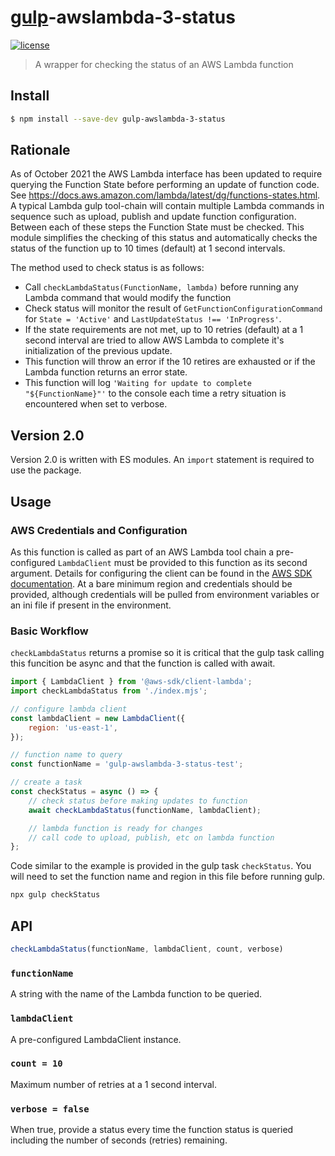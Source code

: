 # [gulp](https://github.com/gulpjs/gulp)-awslambda-3-status

[![license](https://img.shields.io/badge/license-MIT-green.svg)](https://raw.githubusercontent.com/netbymatt/gulp-awslambda-3-status/master/LICENSE)

> A wrapper for checking the status of an AWS Lambda function

## Install

```bash
$ npm install --save-dev gulp-awslambda-3-status
```

## Rationale
As of October 2021 the AWS Lambda interface has been updated to require querying the Function State before performing an update of function code. See https://docs.aws.amazon.com/lambda/latest/dg/functions-states.html. A typical Lambda gulp tool-chain will contain multiple Lambda commands in sequence such as upload, publish and update function configuration. Between each of these steps the Function State must be checked. This module simplifies the checking of this status and automatically checks the status of the function up to 10 times (default) at 1 second intervals.

The method used to check status is as follows:
- Call `checkLambdaStatus(FunctionName, lambda)` before running any Lambda command that would modify the function
- Check status will monitor the result of `GetFunctionConfigurationCommand` for `State = 'Active'` and `LastUpdateStatus !== 'InProgress'`.
- If the state requirements are not met, up to 10 retries (default) at a 1 second interval are tried to allow AWS Lambda to complete it's initialization of the previous update.
- This function will throw an error if the 10 retires are exhausted or if the Lambda function returns an error state.
- This function will log `'Waiting for update to complete "${FunctionName}"'` to the console each time a retry situation is encountered when set to verbose.

## Version 2.0
Version 2.0 is written with ES modules. An `import` statement is required to use the package.

## Usage

### AWS Credentials and Configuration

As this function is called as part of an AWS Lambda tool chain a pre-configured `LambdaClient` must be provided to this function as its second argument. Details for configuring the client can be found in the [AWS SDK documentation](https://docs.aws.amazon.com/AWSJavaScriptSDK/v3/latest/clients/client-lambda/interfaces/lambdaclientconfig.html). At a bare minimum region and credentials should be provided, although credentials will be pulled from environment variables or an ini file if present in the environment.

### Basic Workflow

`checkLambdaStatus` returns a promise so it is critical that the gulp task calling this funcition be async and that the function is called with await.

```js
import { LambdaClient } from '@aws-sdk/client-lambda';
import checkLambdaStatus from './index.mjs';

// configure lambda client
const lambdaClient = new LambdaClient({
	region: 'us-east-1',
});

// function name to query
const functionName = 'gulp-awslambda-3-status-test';

// create a task
const checkStatus = async () => {
	// check status before making updates to function
	await checkLambdaStatus(functionName, lambdaClient);

	// lambda function is ready for changes
	// call code to upload, publish, etc on lambda function
};
```
Code similar to the example is provided in the gulp task `checkStatus`. You will need to set the function name and region in this file before running gulp.

``` bash
npx gulp checkStatus
```

## API

```js
checkLambdaStatus(functionName, lambdaClient, count, verbose)
```

### `functionName`

A string with the name of the Lambda function to be queried.

### `lambdaClient`

A pre-configured LambdaClient instance.

### `count = 10`

Maximum number of retries at a 1 second interval.

### `verbose = false`

When true, provide a status every time the function status is queried including the number of seconds (retries) remaining.